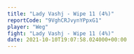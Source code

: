 ```yaml
---
title: "Lady Vashj - Wipe 11 (4%)"
reportCode: "9VghCRJvynYPpxG1"
player: "Weg"
fight: "Lady Vashj - Wipe 11 (4%)"
date: 2021-10-10T19:07:58.024000+00:00
---
```

